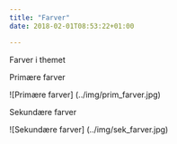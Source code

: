 ```yaml
---
title: "Farver"
date: 2018-02-01T08:53:22+01:00

---
```

Farver i themet

<p>Primære farver</p>
![Primære farver] (../img/prim_farver.jpg)
<p>Sekundære farver</p>
![Sekundære farver] (../img/sek_farver.jpg)
